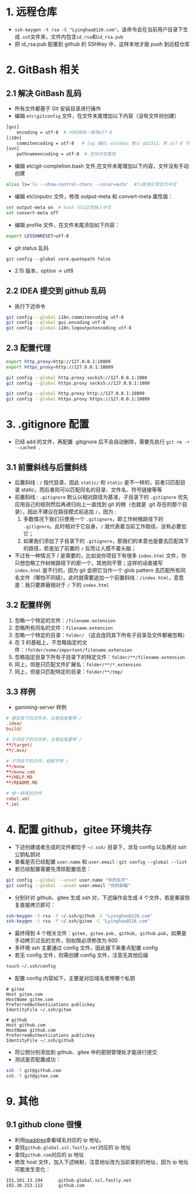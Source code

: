 # 1. 远程仓库

- `ssh-keygen -t rsa -C "Lyinghao@126.com"`，该命令会在当前用户目录下生成`.ssh`文件夹，文件内包含`id_rsa`和`id_rsa.pub`
- 把 id_rsa.pub 配置到 github 的 SSHKey 中，这样本地才能 push 到远程仓库

# 2. GitBash 相关

## 2.1 解决 GitBash 乱码

- 所有文件都基于 Git 安装目录进行操作
- 编辑 `etc\gitconfig` 文件，在文件末尾增加以下内容（没有文件则创建）

```bash
[gui]
    encoding = utf-8  # 代码库统一使用utf-8
[i18n]
    commitencoding = utf-8   # log 编码，windows 默认 gb2312，用 utf-8 可能乱码，声明后发到服务器才不会乱码
[svn]
    pathnameencoding = utf-8  # 支持中文路径
```

- 编辑 etc\git-completion.bash 文件,在文件末尾增加以下内容，文件没有手动创建

```bash
alias ls='ls --show-control-chars --color=auto'  #ls能够正常显示中文
```

- 编辑 etc\inputrc 文件，修改 output-meta 和 convert-meta 属性值：

```bash
set output-meta on  # bash 可以正常输入中文
set convert-meta off
```

- 编辑 profile 文件，在文件末尾添加如下内容：

```bash
export LESSHARESET=utf-8
```

- git status 乱码

```
git config --global core.quotepath false
```

- 2.15 版本，option -> utf8

## 2.2 IDEA 提交到 github 乱码

- 执行下述命令

```bash
git config --global i18n.commitencoding utf-8
git config --global gui.encoding utf-8
git config --global i18n.logoutputencoding utf-8
```

## 2.3 配置代理

```bash
export http_proxy=http://127.0.0.1:10809
export https_proxy=http://127.0.0.1:10809

git config --global http.proxy socks5://127.0.0.1:1080
git config --global https.proxy socks5://127.0.0.1:1080

git config --global http.proxy http://127.0.0.1:10809
git config --global https.proxy https://127.0.0.1:10809
```

# 3. .gitignore 配置

- 已经 add 的文件，再配置 .gitignore 后不会自动删除，需要先执行 `git rm -r --cached .`

## 3.1 前置斜线与后置斜线

- 后置斜线 : `/` 指代目录，因此 `static/` 和 `static` 是不一样的，前者只匹配目录 static，而后者则可以匹配同名的目录、文件名、符号链接等等
- 前置斜线 : `.gitignore` 默认以相对路径为基准，子目录下的 `.gitignore` 优先应用自己的规则然后再递归向上一直找到 git 的根（也就是 .git 存在的那个目录），因此不建议在路径模式前追加 `/`，因为 :
  1. 多数情况下我们只使用一个 `.gitignore`，即工作树根路径下的 `.gitignore`。此时相对于它自身，`/` 就代表着当前工作路径，没有必要加它；
  2. 如果我们添加了子目录下的 `.gitignore`，那我们的本意也是要去匹配其下的路径，若是加了前置的 `/` 反而让人摸不着头脑；
- 不过有一种情况下 / 是需要的，比如说你项目下有很多 `index.html` 文件，你只想忽略工作树根路径下的那一个，其他则不管；这样的话直接写 `index.html` 是不行的，因为 git 会把它当作一个 glob pattern 去匹配所有同名文件（哪怕不同级）。此时就需要追加一个前置斜线：`/index.html`，意思是：我只要屏蔽相对于 `/` 下的 `index.html`

## 3.2 配置样例

1. 忽略一个特定的文件：`/filename.extension`
2. 忽略所有同名的文件：`filename.extension`
3. 忽略一个特定的目录：`folder/` （这会连同其下所有子目录及文件都被忽略）
4. 在 3 的基础上，不忽略指定的文件：`!folder/some/important/filename.extension`
5. 忽略指定目录下所有子目录下的特定文件：`folder/**/filename.extension`
6. 同上，但是只匹配文件扩展名：`folder/**/*.extension`
7. 同上，但是只匹配特定的目录：`folder/**/tmp/`

## 3.3 样例

- gamming-server 样例

```conf
# 根目录下的文件夹，注意结尾要带 /
.idea/
build/

# 子项目下的文件夹，注意结尾要带 /
**/target/
**/.mvn/

# 子项目下的文件，结尾不带 /
**/mvnw
**/mvnw.cmd
**/HELP.MD
**/README.MD

# 统一排除的文件
rebel.xml
*.iml
```

# 4. 配置 github，gitee 环境共存

- 下述创建或者生成的文件都位于 `~/.ssh/` 目录下，涉及 config 以及两对 ssh 公钥私钥对
- 查看是否已经配置 `user.name` 和 `user.email` : `git config --global --list`
- 若已经配置需要先清除配置信息：

```bash
git config --global --unset user.name "你的名字"
git config --global --unset user.email "你的邮箱"
```

- 分别针对 github、gitee 生成 ssh 对，下述操作会生成 4 个文件，若是重装恢复直接拷贝即可：

```bash
ssh-keygen -t rsa -f ~/.ssh/github -C "Lyinghao@126.com"
ssh-keygen -t rsa -f ~/.ssh/gitee -C "Lyinghao@126.com"
```

- 最终得到 4 个相关文件：`gitee, gitee.pub, github, github.pub`，如果是手动拷贝过去的文件，则权限必须修改为 600
- 多环境 ssh 主要通过 config 文件，因此接下来重点配置 config
- 若无 config 文件，则需创建 config 文件，注意无其他后缀

```bash
touch ~/.ssh/config
```

- 配置 config 内容如下，主要是对应域名使用哪个私钥

```config
# gitee
Host gitee.com
HostName gitee.com
PreferredAuthentications publickey
IdentityFile ~/.ssh/gitee

# github
Host github.com
HostName github.com
PreferredAuthentications publickey
IdentityFile ~/.ssh/github
```

- 将公钥分别添加到 github、gitee 中的密钥管理处才能进行提交
- 测试是否配置成功：

```bash
ssh -T git@github.com
ssh -T git@gitee.com
```

# 9. 其他

## 9.1 github clone 很慢

- 利用[ipaddres](https://www.ipaddress.com/)查看域名对应的 ip 地址。
- 查找`github.global.ssl.fastly.net`对应的 ip 地址
- 查找`github.com`对应的 ip 地址
- 修改 host 文件，加入下述映射，注意地址改为当前查到的地址，因为 ip 地址可能发生变化：

```
151.101.13.194		github.global.ssl.fastly.net
192.30.253.112		github.com
```
